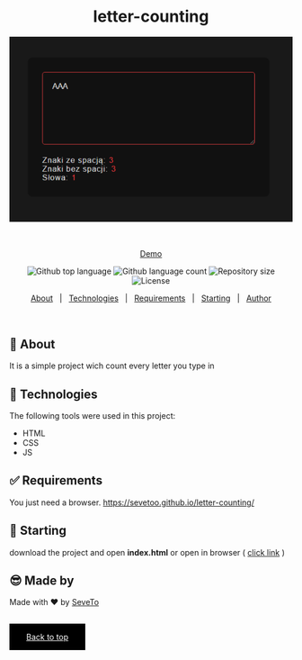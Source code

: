 <div align="center" id="top"> 
  
<h1 align="center">letter-counting</h1>
  <a target="_blank" href="https://sevetoo.github.io/letter-counting/">
  <img src="./preview.png" alt="letter-counting" />
  </a>

&#xa0;

<a target="_blank" href="https://sevetoo.github.io/letter-counting/">Demo</a>

</div>

<p align="center">
  <img alt="Github top language" src="https://img.shields.io/github/languages/top/SeveToo/letter-counting?color=56BEB8">

  <img alt="Github language count" src="https://img.shields.io/github/languages/count/SeveToo/letter-counting?color=56BEB8">

  <img alt="Repository size" src="https://img.shields.io/github/repo-size/SeveToo/letter-counting?color=56BEB8">

  <img alt="License" src="https://img.shields.io/github/license/SeveToo/letter-counting?color=56BEB8">
</p>

<p align="center">
  <a href="#dart-about">About</a> &#xa0; | &#xa0; 
  <!-- <a href="#sparkles-features">Features</a> &#xa0; | &#xa0; -->
  <a href="#rocket-technologies">Technologies</a> &#xa0; | &#xa0;
  <a href="#white_check_mark-requirements">Requirements</a> &#xa0; | &#xa0;
  <a href="#checkered_flag-starting">Starting</a> &#xa0; | &#xa0;
  <a href="https://github.com/SeveToo" target="_blank">Author</a>
</p>

<br>

## :dart: About

<!-- Make some description to me -->

It is a simple project wich count every letter you type in

<!-- ## :sparkles: Features
:heavy_check_mark: You can set interval between rounds \
:heavy_check_mark: You see how many correct and wrong answers you get\ -->

## :rocket: Technologies

The following tools were used in this project:

- HTML
- CSS
- JS

## :white_check_mark: Requirements

You just need a browser.
https://sevetoo.github.io/letter-counting/

## :checkered_flag: Starting

download the project and open **index.html**
or open in browser ( <a href="https://sevetoo.github.io/letter-counting/" >click link</a> )

## 😎 Made by

Made with ❤ by <a href="https://github.com/SeveToo" target="_blank">SeveTo</a>

&#xa0;

<a href="#top" style="color: #fff; background: black; padding: 15px 30px">Back to top</a>
